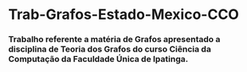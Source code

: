 # Trab-Grafos-Estado-Mexico-CCO

### Trabalho referente a matéria de Grafos apresentado a disciplina de Teoria dos Grafos do curso Ciência da Computação da Faculdade Única de Ipatinga.
